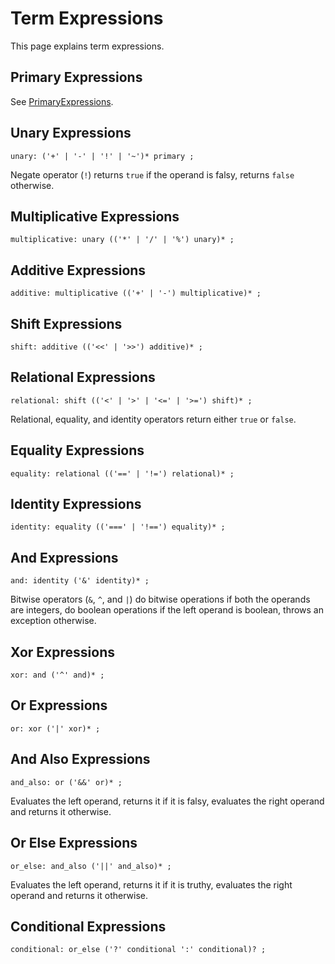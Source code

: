 # Term Expressions

This page explains term expressions.

## Primary Expressions

See [PrimaryExpressions](PrimaryExpressions.md).

## Unary Expressions

    unary: ('+' | '-' | '!' | '~')* primary ;

Negate operator (`!`) returns `true` if the operand is falsy, returns `false` otherwise.

## Multiplicative Expressions

    multiplicative: unary (('*' | '/' | '%') unary)* ;

## Additive Expressions

    additive: multiplicative (('+' | '-') multiplicative)* ;

## Shift Expressions

    shift: additive (('<<' | '>>') additive)* ;

## Relational Expressions

    relational: shift (('<' | '>' | '<=' | '>=') shift)* ;

Relational, equality, and identity operators return either `true` or `false`.

## Equality Expressions

    equality: relational (('==' | '!=') relational)* ;

## Identity Expressions

    identity: equality (('===' | '!==') equality)* ;

## And Expressions

    and: identity ('&' identity)* ;

Bitwise operators (`&`, `^`, and `|`) do bitwise operations if both the operands are integers, do boolean operations if the left operand is boolean, throws an exception otherwise.

## Xor Expressions

    xor: and ('^' and)* ;

## Or Expressions

    or: xor ('|' xor)* ;

## And Also Expressions

    and_also: or ('&&' or)* ;

Evaluates the left operand, returns it if it is falsy, evaluates the right operand and returns it otherwise.

## Or Else Expressions

    or_else: and_also ('||' and_also)* ;

Evaluates the left operand, returns it if it is truthy, evaluates the right operand and returns it otherwise.

## Conditional Expressions

    conditional: or_else ('?' conditional ':' conditional)? ;
